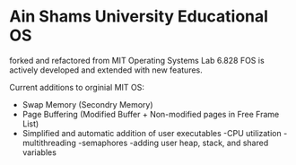 # Ain Shams University Educational OS
 forked and refactored from MIT Operating Systems Lab 6.828
FOS is actively developed and extended with new features.

Current additions to orginial MIT OS:
 - Swap Memory (Secondry Memory)
 - Page Buffering (Modified Buffer + Non-modified pages in Free Frame List)
 - Simplified and automatic addition of user executables
 -CPU utilization
 -multithreading
 -semaphores
 -adding user heap, stack, and shared variables
